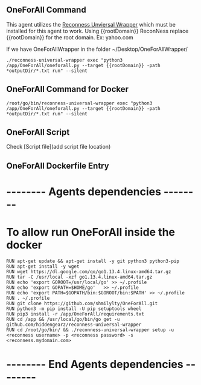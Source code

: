 ## OneForAll Command

This agent utilizes the [Reconness Unviersal Wrapper](https://github.com/hiddengearz/reconness-universal-wrapper) which must be installed for this agent to work. Using {{rootDomain}} ReconNess replace {{rootDomain}} for the root domain. Ex: yahoo.com

If we have OneForAllWrapper in the folder ~/Desktop/OneForAllWrapper/

```
./reconness-universal-wrapper exec "python3 /app/OneForAll/oneforall.py --target {{rootDomain}} -path *outputDir/*.txt run" --silent
```

## OneForAll Command for Docker

```
/root/go/bin/reconness-universal-wrapper exec "python3 /app/OneForAll/oneforall.py --target {{rootDomain}} -path *outputDir/*.txt run" --silent
```

## OneForAll Script

Check [Script file](add script file location)

## OneForAll Dockerfile Entry


# -------- Agents dependencies -------- 

# To allow run OneForAll inside the docker

```
RUN apt-get update && apt-get install -y git python3 python3-pip
RUN apt-get install -y wget
RUN wget https://dl.google.com/go/go1.13.4.linux-amd64.tar.gz
RUN tar -C /usr/local -xzf go1.13.4.linux-amd64.tar.gz
RUN echo 'export GOROOT=/usr/local/go' >> ~/.profile
RUN echo 'export GOPATH=$HOME/go'	>> ~/.profile
RUN echo 'export PATH=$GOPATH/bin:$GOROOT/bin:$PATH' >> ~/.profile
RUN . ~/.profile
RUN git clone https://github.com/shmilylty/OneForAll.git
RUN python3 -m pip install -U pip setuptools wheel
RUN pip3 install -r /app/OneForAll/requirements.txt
RUN cd /app && /usr/local/go/bin/go get -u github.com/hiddengearz/reconness-universal-wrapper
RUN cd /root/go/bin/ && ./reconness-universal-wrapper setup -u <reconness username> -p <reconness password> -s <reconness.mydomain.com>
```

# -------- End Agents dependencies -------- 

